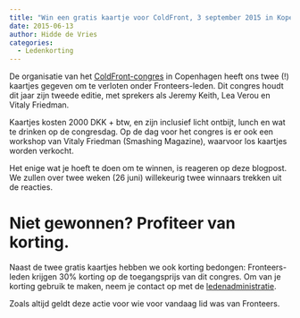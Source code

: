 ```yaml
---
title: "Win een gratis kaartje voor ColdFront, 3 september 2015 in Kopenhagen"
date: 2015-06-13
author: Hidde de Vries
categories: 
  - Ledenkorting
---
```

De organisatie van het [ColdFront-congres](http://coldfrontconf.com) in Copenhagen heeft ons  twee (!) kaartjes gegeven om te verloten onder Fronteers-leden. Dit congres houdt dit jaar zijn tweede editie, met sprekers als Jeremy Keith, Lea Verou en Vitaly Friedman.

Kaartjes kosten 2000 DKK + btw, en zijn inclusief licht ontbijt, lunch en wat te drinken op de congresdag. Op de dag voor het congres is er ook een workshop van Vitaly Friedman (Smashing Magazine), waarvoor los kaartjes worden verkocht.

Het enige wat je hoeft te doen om te winnen, is reageren op deze blogpost. We zullen over twee weken (26 juni) willekeurig twee winnaars trekken uit de reacties.

# Niet gewonnen? Profiteer van korting.

Naast de twee gratis kaartjes hebben we ook korting bedongen: Fronteers-leden krijgen 30% korting op de toegangsprijs van dit congres. Om van je korting gebruik te maken, neem je contact op met de [ledenadministratie](/contact).

Zoals altijd geldt deze actie voor wie voor vandaag lid was van Fronteers.